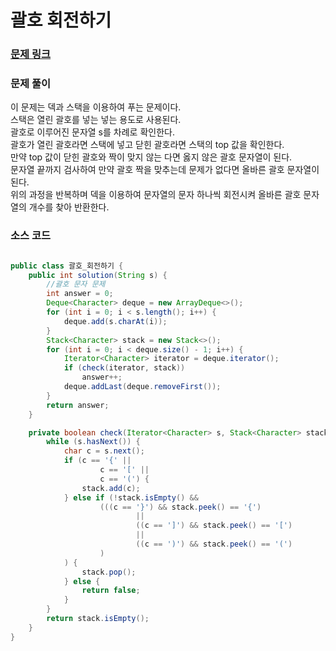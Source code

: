 # 괄호 회전하기

### [문제 링크](https://school.programmers.co.kr/learn/courses/30/lessons/76502)

### 문제 풀이
이 문제는 덱과 스택을 이용하여 푸는 문제이다. </br>
스택은 열린 괄호를 넣는 넣는 용도로 사용된다. </br>
괄호로 이루어진 문자열 s를 차례로 확인한다. </br>
괄호가 열린 괄호라면 스택에 넣고 닫힌 괄호라면 스택의 top 값을 확인한다. </br>
만약 top 값이 닫힌 괄호와 짝이 맞지 않는 다면 옳지 않은 괄호 문자열이 된다. </br> 
문자열 끝까지 검사하여 만약 괄호 짝을 맞추는데 문제가 없다면 올바른 괄호 문자열이 된다. </br>
위의 과정을 반복하며 덱을 이용하여 문자열의 문자 하나씩 회전시켜 올바른 괄호 문자열의 개수를 찾아 반환한다. </br>


### 소스 코드
```java

public class 괄호_회전하기 {
    public int solution(String s) {
        //괄호 문자 문제
        int answer = 0;
        Deque<Character> deque = new ArrayDeque<>();
        for (int i = 0; i < s.length(); i++) {
            deque.add(s.charAt(i));
        }
        Stack<Character> stack = new Stack<>();
        for (int i = 0; i < deque.size() - 1; i++) {
            Iterator<Character> iterator = deque.iterator();
            if (check(iterator, stack))
                answer++;
            deque.addLast(deque.removeFirst());
        }
        return answer;
    }

    private boolean check(Iterator<Character> s, Stack<Character> stack) {
        while (s.hasNext()) {
            char c = s.next();
            if (c == '{' ||
                    c == '[' ||
                    c == '(') {
                stack.add(c);
            } else if (!stack.isEmpty() &&
                    (((c == '}') && stack.peek() == '{')
                            ||
                            ((c == ']') && stack.peek() == '[')
                            ||
                            ((c == ')') && stack.peek() == '(')
                    )
            ) {
                stack.pop();
            } else {
                return false;
            }
        }
        return stack.isEmpty();
    }
}


```